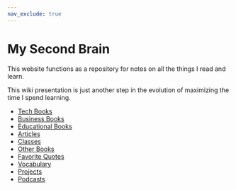 ```yaml
---
nav_exclude: true
---
```


# My Second Brain

This website functions as a repository for notes on all the things I read and learn.

This wiki presentation is just another step in the evolution of maximizing the time I spend learning.

- [Tech Books](./tech_books/)
- [Business Books](./business_books/)
- [Educational Books](./educational_books/)
- [Articles](./articles/)
- [Classes](./classes/)
- [Other Books](./other_books/)
- [Favorite Quotes](./quotes/)
- [Vocabulary](./vocabulary/)
- [Projects](./projects/)
- [Podcasts](./podcasts/)

